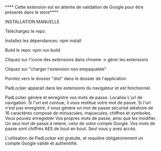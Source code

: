 **** Cette extension est en attente de validation de Google pour être présente dans le store****

INSTALLATION MANUELLE

Téléchargez le repo.

Installez les dépendances: npm install

Build le repo: npm run build

Cliquez sur l'icone des extensions dans chrome -> gérer les extensions

Cliquez sur "charger l'extension non empaquetée"

Pointez vers le dossier "dist" dans le dossier de l'application


PadLocker apparait dans les extensions du navigateur et est fonctionnel.





PadLocker génère et enregistre vos mots de passe.
Localise L'url de navigation.
Si l'url est connue, il vous restitue votre mot de passe. Si l'url n'est pas enregistré, il vous génère un mot de passe sécurisé aléatoire de 16 caractères composé de minuscules, majuscules, chiffres et symboles. 
Vous pouvez enregistrer Vos propres mots de passe, ainsi que les modifier.
Un seul mot de passe à retenir, celui de votre compte Google.
Vos mots de passe sont chiffrés AES de bout en bout. Seul vous y avez accès.

L'utilisation de PadLocker est gratuite, et requière obligatoirement un compte Google valide et authentifié.
